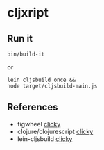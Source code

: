 # cljxript

## Run it

    bin/build-it

or

    lein cljsbuild once &&
    node target/cljsbuild-main.js

## References

- figwheel [clicky](https://github.com/bhauman/lein-figwheel)
- clojure/clojurescript [clicky](https://github.com/clojure/clojurescript/wiki/Quick-Start)
- lein-cljsbuild [clicky](https://github.com/emezeske/lein-cljsbuild)
